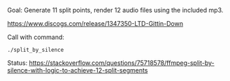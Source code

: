 Goal:
Generate 11 split points, render 12 audio files using the included mp3.

https://www.discogs.com/release/1347350-LTD-Gittin-Down

Call with command:
```
./split_by_silence
```
Status: https://stackoverflow.com/questions/75718578/ffmpeg-split-by-silence-with-logic-to-achieve-12-split-segments
